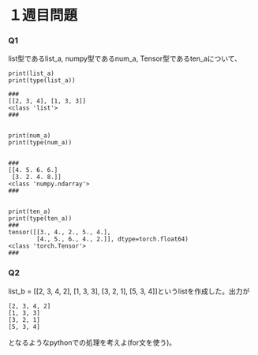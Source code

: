 # １週目問題

### Q1
list型であるlist_a, numpy型であるnum_a, Tensor型であるten_aについて、
```
print(list_a)
print(type(list_a))

###
[[2, 3, 4], [1, 3, 3]]  
<class 'list'>
###


print(num_a)
print(type(num_a))


###
[[4. 5. 6. 6.]
 [3. 2. 4. 8.]] 
<class 'numpy.ndarray'>
###


print(ten_a)
print(type(ten_a))
###
tensor([[3., 4., 2., 5., 4.],
        [4., 5., 6., 4., 2.]], dtype=torch.float64)
<class 'torch.Tensor'>
###
```


### Q2
list_b = [[2, 3, 4, 2], [1, 3, 3], [3, 2, 1], [5, 3, 4]]というlistを作成した。出力が
```
[2, 3, 4, 2]
[1, 3, 3]
[3, 2, 1]
[5, 3, 4]
```
となるようなpythonでの処理を考えよ(for文を使う)。

### 